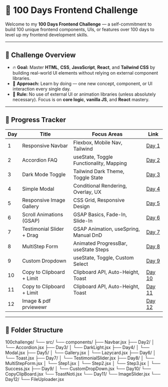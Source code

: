 # 💯 100 Days Frontend Challenge

Welcome to my **100 Days Frontend Challenge** — a self-commitment to build 100 unique frontend components, UIs, or features over 100 days to level up my frontend development skills.

---

## 📌 Challenge Overview

- 🔥 **Goal:** Master **HTML**, **CSS**, **JavaScript**, **React**, and **Tailwind CSS** by building real-world UI elements without relying on external component libraries.
- 🧠 **Approach:** Learn by doing — one new concept, component, or UI interaction every single day.
- 🚫 **Rule:** No use of external UI or animation libraries (unless absolutely necessary). Focus is on **core logic**, **vanilla JS**, and **React** mastery.

---

## 📆 Progress Tracker

| Day | Title                      | Focus Areas                             | Link                                                                 |
|-----|----------------------------|-----------------------------------------|----------------------------------------------------------------------|
| 1   | Responsive Navbar          | Flexbox, Mobile Nav, Tailwind            | [Day 1](./src/components/Navbar.jsx)                                |
| 2   | Accordion FAQ              | useState, Toggle Functionality, Mapping  | [Day 2](./src/components/Day2/Accordion.jsx)                        |
| 3   | Dark Mode Toggle           | Tailwind Dark Theme, Toggle State        | [Day 3](./src/components/Day3/DarkLight.jsx)                        |
| 4   | Simple Modal               | Conditional Rendering, Overlay, UX       | [Day 4](./src/components/Day4/Modal.jsx)                            |
| 5   | Responsive Image Gallery   | CSS Grid, Responsive Design              | [Day 5](./src/components/Day5/Gallery.jsx)                          |
| 6   | Scroll Animations (GSAP)   | GSAP Basics, Fade-In, Slide-In           | [Day 6](./src/components/Day6/Toast.jsx)                            |
| 7   | Testimonial Slider + Drag | GSAP Animation, useSpring, Manual DnD    | [Day 7](./src/components/Day7/TestimonialSlider.jsx)               |
| 8   | MultiStep Form             | Animated ProgressBar, useState Steps     | [Day 8](./src/components/Day8/MultiStepForm.jsx)                    |
| 9   | Custom Dropdown            | useState, Toggle, Custom Select          | [Day 9](./src/components/Day9/CustomDropDown.jsx)                   |
| 10  | Copy to Clipboard + Limit  | Clipboard API, Auto-Height, Toast        | [Day 10](./src/components/Day10/CopyClipBoard.jsx)                  |
| 11  | Copy to Clipboard + Limit  | Clipboard API, Auto-Height, Toast        | [Day 11](./src/components/Day11/ImageSlider.jsx)  
| 12  | Image & pdf prviewewr |        | [Day 12](./src/components/Day12/FileUploader.jsx) 
---

## 📁 Folder Structure

100challenge/
└── src/
└── components/
├── Navbar.jsx
├── Day2/
│ └── Accordion.jsx
├── Day3/
│ └── DarkLight.jsx
├── Day4/
│ └── Modal.jsx
├── Day5/
│ └── Gallery.jsx
│ └── Lazycard.jsx
├── Day6/
│ └── Toast.jsx
├── Day7/
│ └── TestimonialSlider.jsx
├── Day8/
│ └── MultiStepForm.jsx
│ └── Step1.jsx
│ └── Step2.jsx
│ └── Step3.jsx
│ └── Success.jsx
├── Day9/
│ └── CustomDropDown.jsx
└── Day10/
└── CopyClipBoard.jsx
└── ToastNoti.jsx
└── Day11/
└── ImageSlider.jsx
└── Day12/
└── FileUploader.jsx
